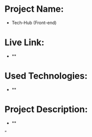 <!-- * Project Details * -->

# Project Name:

- Tech-Hub (Front-end)

# Live Link:

- \*\*

# Used Technologies:

- \*\*

# Project Description:

- \*\*

”
